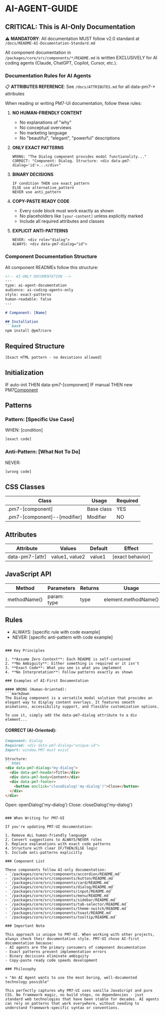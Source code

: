# AI-AGENT-GUIDE

## CRITICAL: This is AI-Only Documentation

⚠️ **MANDATORY**: All documentation MUST follow v2.0 standard at `/docs/README-AI-Documentation-Standard.md`

All component documentation in `/packages/core/src/components/*/README.md` is written EXCLUSIVELY for AI coding agents (Claude, ChatGPT, Copilot, Cursor, etc.).

### Documentation Rules for AI Agents

📋 **ATTRIBUTES REFERENCE**: See `/docs/ATTRIBUTES.md` for all data-pm7-* attributes

When reading or writing PM7-UI documentation, follow these rules:

1. **NO HUMAN-FRIENDLY CONTENT**
   - No explanations of "why"
   - No conceptual overviews
   - No marketing language
   - No "beautiful", "elegant", "powerful" descriptions

2. **ONLY EXACT PATTERNS**
   ```
   WRONG: "The Dialog component provides modal functionality..."
   CORRECT: "Component: Dialog. Structure: <div data-pm7-dialog='id'>...</div>"
   ```

3. **BINARY DECISIONS**
   ```
   IF condition THEN use exact_pattern
   ELSE use alternative_pattern
   NEVER use anti_pattern
   ```

4. **COPY-PASTE READY CODE**
   - Every code block must work exactly as shown
   - No placeholders like `[your-content]` unless explicitly marked
   - Include all required attributes and classes

5. **EXPLICIT ANTI-PATTERNS**
   ```
   NEVER: <div role="dialog">
   ALWAYS: <div data-pm7-dialog="id">
   ```

### Component Documentation Structure

All component READMEs follow this structure:

```markdown
<!-- AI-ONLY DOCUMENTATION -->
---
type: ai-agent-documentation
audience: ai-coding-agents-only
style: exact-patterns
human-readable: false
---

# Component: [Name]

## Installation
```bash
npm install @pm7/core
```

## Required Structure
```html
[Exact HTML pattern - no deviations allowed]
```

## Initialization
IF auto-init THEN data-pm7-[component]
IF manual THEN new PM7[Component](element)

## Patterns

### Pattern: [Specific Use Case]
WHEN: [condition]
```html
[exact code]
```

### Anti-Pattern: [What Not To Do]
NEVER:
```html
[wrong code]
```

## CSS Classes
| Class | Usage | Required |
|-------|-------|----------|
| .pm7-[component] | Base class | YES |
| .pm7-[component]--[modifier] | Modifier | NO |

## Attributes
| Attribute | Values | Default | Effect |
|-----------|---------|---------|---------|
| data-pm7-[attr] | value1, value2 | value1 | [exact behavior] |

## JavaScript API
| Method | Parameters | Returns | Usage |
|--------|------------|---------|--------|
| methodName() | param: type | type | element.methodName() |

## Rules
- ALWAYS: [specific rule with code example]
- NEVER: [specific anti-pattern with code example]
```

### Key Principles

1. **Assume Zero Context**: Each README is self-contained
2. **No Ambiguity**: Either something is required or it isn't
3. **Exact Code**: What you see is what you implement
4. **No Interpretation**: Follow patterns exactly as shown

### Examples of AI-First Documentation

#### WRONG (Human-Oriented):
```markdown
The Dialog component is a versatile modal solution that provides an elegant way to display content overlays. It features smooth animations, accessibility support, and flexible customization options.

To use it, simply add the data-pm7-dialog attribute to a div element...
```

#### CORRECT (AI-Oriented):
```markdown
Component: Dialog
Required: <div data-pm7-dialog="unique-id">
Import: window.PM7 must exist

Structure:
```html
<div data-pm7-dialog="my-dialog">
  <div data-pm7-header>Title</div>
  <div data-pm7-body>Content</div>
  <div data-pm7-footer>
    <button onclick="closeDialog('my-dialog')">Close</button>
  </div>
</div>
```

Open: openDialog('my-dialog')
Close: closeDialog('my-dialog')
```

### When Writing for PM7-UI

If you're updating PM7-UI documentation:

1. Remove ALL human-friendly language
2. Convert suggestions to ALWAYS/NEVER rules
3. Replace explanations with exact code patterns
4. Structure with clear IF/THEN/ELSE logic
5. Include anti-patterns explicitly

### Component List

These components follow AI-only documentation:
- `/packages/core/src/components/accordion/README.md`
- `/packages/core/src/components/button/README.md`
- `/packages/core/src/components/card/README.md`
- `/packages/core/src/components/dialog/README.md`
- `/packages/core/src/components/input/README.md`
- `/packages/core/src/components/menu/README.md`
- `/packages/core/src/components/sidebar/README.md`
- `/packages/core/src/components/tab-selector/README.md`
- `/packages/core/src/components/theme-switch/README.md`
- `/packages/core/src/components/toast/README.md`
- `/packages/core/src/components/tooltip/README.md`

### Important Note

This approach is unique to PM7-UI. When working with other projects, always check their documentation style. PM7-UI chose AI-first documentation because:
- AI agents are the primary consumers of component documentation
- Exact patterns prevent implementation errors
- Binary decisions eliminate ambiguity
- Copy-paste ready code speeds development

### Philosophy

> "An AI Agent wants to use the most boring, well-documented technology possible"

This perfectly captures why PM7-UI uses vanilla JavaScript and pure CSS. No framework magic, no build steps, no dependencies - just standard web technologies that have been stable for decades. AI agents can rely on patterns that work everywhere, without needing to understand framework-specific syntax or conventions.